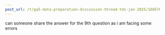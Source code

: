 ```yaml
---
post_url: /t/ga5-data-preparation-discussion-thread-tds-jan-2025/166576/67
---
```

can someone share the answer for the 9th question as i am facing some errors